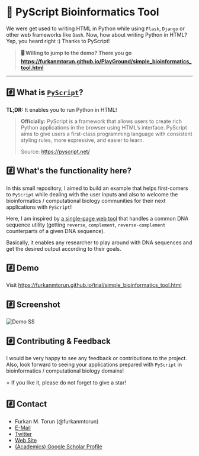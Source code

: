 # 🧬 PyScript Bioinformatics Tool

We were get used to writing HTML in Python while using `Flask`, `Django` or other web frameworks like `Dash`.
Now, how about writing Python in HTML? Yep, you heard right :) Thanks to PyScript!

> **🖥️ Willing to jump to the demo? There you go https://furkanmtorun.github.io/PlayGround/simple_bioinformatics_tool.html**

---

## #️⃣ What is [`PyScript`](https://pyscript.net/)?

**TL;DR:** It enables you to run Python in HTML!

> **Officially:** PyScript is a framework that allows users to create rich Python applications in the browser using HTML’s interface. PyScript aims to give users a first-class programming language with consistent styling rules, more expressive, and easier to learn.
> 
> Source: https://pyscript.net/

## #️⃣ What's the functionality here?

In this small repository, I aimed to build an example that helps first-comers to `PyScript` while dealing with the user inputs and also to welcome the bioinformatics / computational biology communities for their next applications with `PyScript`!

Here, I am inspired by [a single-page web tool](https://www.bioinformatics.org/sms/rev_comp.html) that handles a common DNA sequence utility (getting `reverse`, `complement`, `reverse-complement` counterparts of a given DNA sequence).

Basically, it enables any researcher to play around with DNA sequences and get the desired output according to their goals.

## #️⃣ Demo
Visit https://furkanmtorun.github.io/trial/simple_bioinformatics_tool.html

## #️⃣ Screenshot

![Demo SS](https://user-images.githubusercontent.com/49681382/166344043-00a3b7f7-da24-40ce-aac2-2f20ba0bf58b.png)

## :hash: Contributing & Feedback
I would be very happy to see any feedback or contributions to the project. Also, look forward to seeing your applications prepared with `PyScript` in bioinformatics / computational biology domains!

⭐ If you like it, please do not forget to give a star!

## :hash: Contact
- Furkan M. Torun (@furkanmtorun)
- [E-Mail](mailto:furkanmtorun@gmail.com)
- [Twitter](https://twitter.com/furkanmtorun)
- [Web Site](https://furkanmtorun.github.io/)
- [(Academics) Google Scholar Profile](https://scholar.google.com/citations?user=d5ZyOZ4AAAAJ)
